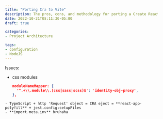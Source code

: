 ```yaml
---
title: "Porting Cra to Vite"
description: The pros, cons, and methodology for porting a Create React App application to Vite
date: 2022-10-21T08:11:30-05:00
draft: true

categories:
- Project Architecture

tags:
- configuration
- NodeJS
---
```


Issues:

- css modules
  ```json lines
  moduleNameMapper: {
    '^.+\\.module\\.(css|sass|scss)$': 'identity-obj-proxy',
  },

```
- TypeScript + http 'Request' object = CRA eject = **react-app-polyfill** + jest.config:setupFiles
- **import.meta.inv** bruhaha
